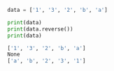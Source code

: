 ```python
data = ['1', '3', '2', 'b', 'a']

print(data)
print(data.reverse())
print(data)
```

```bash
['1', '3', '2', 'b', 'a']
None
['a', 'b', '2', '3', '1']
```